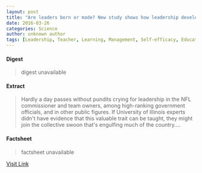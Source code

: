 ```yaml
---
layout: post
title: "Are leaders born or made? New study shows how leadership develops"
date: 2016-03-26
categories: Science
author: unknown author
tags: [Leadership, Teacher, Learning, Management, Self-efficacy, Education, Motivation, Science, Distance education, Psychology, Psychological concepts, Cognition, Behavior modification, Behavioural sciences]
---
```



#### Digest
>digest unavailable

#### Extract
>Hardly a day passes without pundits crying for leadership in the NFL commissioner and team owners, among high-ranking government officials, and in other public figures. If University of Illinois experts didn't have evidence that this valuable trait can be taught, they might join the collective swoon that's engulfing much of the country....

#### Factsheet
>factsheet unavailable

[Visit Link](http://phys.org/news331834149.html)


